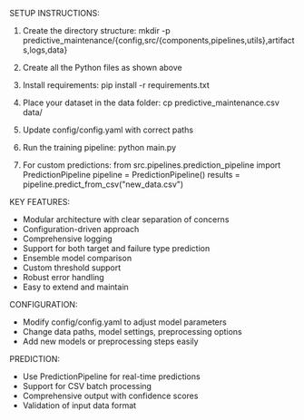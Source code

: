 SETUP INSTRUCTIONS:

1. Create the directory structure:
   mkdir -p predictive_maintenance/{config,src/{components,pipelines,utils},artifacts,logs,data}

2. Create all the Python files as shown above

3. Install requirements:
   pip install -r requirements.txt

4. Place your dataset in the data folder:
   cp predictive_maintenance.csv data/

5. Update config/config.yaml with correct paths

6. Run the training pipeline:
   python main.py

7. For custom predictions:
   from src.pipelines.prediction_pipeline import PredictionPipeline
   pipeline = PredictionPipeline()
   results = pipeline.predict_from_csv("new_data.csv")

KEY FEATURES:
- Modular architecture with clear separation of concerns
- Configuration-driven approach
- Comprehensive logging
- Support for both target and failure type prediction
- Ensemble model comparison
- Custom threshold support
- Robust error handling
- Easy to extend and maintain

CONFIGURATION:
- Modify config/config.yaml to adjust model parameters
- Change data paths, model settings, preprocessing options
- Add new models or preprocessing steps easily

PREDICTION:
- Use PredictionPipeline for real-time predictions
- Support for CSV batch processing
- Comprehensive output with confidence scores
- Validation of input data format